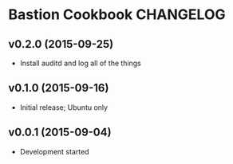 Bastion Cookbook CHANGELOG
==========================

v0.2.0 (2015-09-25)
-------------------
- Install auditd and log all of the things

v0.1.0 (2015-09-16)
-------------------
- Initial release; Ubuntu only

v0.0.1 (2015-09-04)
-------------------
- Development started
